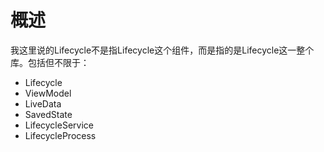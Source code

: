 # 概述

我这里说的Lifecycle不是指Lifecycle这个组件，而是指的是Lifecycle这一整个库。包括但不限于：

- Lifecycle
- ViewModel
- LiveData
- SavedState
- LifecycleService
- LifecycleProcess



